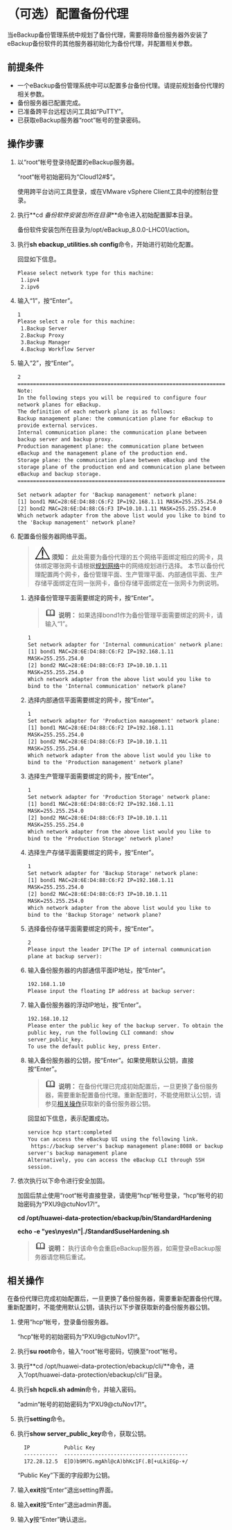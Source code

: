 # （可选）配置备份代理<a name="cbr_03_0063"></a>

当eBackup备份管理系统中规划了备份代理，需要将除备份服务器外安装了eBackup备份软件的其他服务器初始化为备份代理，并配置相关参数。

## 前提条件<a name="zh-cn_topic_0000001258323919_section140263320443"></a>

-   一个eBackup备份管理系统中可以配置多台备份代理。请提前规划备份代理的相关参数。
-   备份服务器已配置完成。
-   已准备跨平台远程访问工具如“PuTTY”。
-   已获取eBackup服务器“root”帐号的登录密码。

## 操作步骤<a name="zh-cn_topic_0000001258323919_section029331124810"></a>

1.  以“root“帐号登录待配置的eBackup服务器。

    “root“帐号初始密码为“Cloud12\#$“。

    使用跨平台访问工具登录，或在VMware vSphere Client工具中的控制台登录。

2.  执行**cd  _备份软件安装包所在目录_**命令进入初始配置脚本目录。

    备份软件安装包所在目录为/opt/eBackup\_8.0.0-LHC01/action。

3.  执行**sh ebackup\_utilities.sh config**命令，开始进行初始化配置。

    回显如下信息。

    ```
    Please select network type for this machine:
     1.ipv4
     2.ipv6
    ```

4.  输入“1”，按“Enter”。

    ```
    1
    Please select a role for this machine:
     1.Backup Server 
     2.Backup Proxy 
     3.Backup Manager 
     4.Backup Workflow Server 
    ```

5.  输入“2”，按“Enter”。

    ```
    2
    ===================================================================================================
    Note:
    In the following steps you will be required to configure four network planes for eBackup.
    The definition of each network plane is as follows:
    Backup management plane: the communication plane for eBackup to provide external services.
    Internal communication plane: the communication plane between backup server and backup proxy.
    Production management plane: the communication plane between eBackup and the management plane of the production end.
    Storage plane: the communication plane between eBackup and the storage plane of the production end and communication plane between eBackup and backup storage.
    ====================================================================================================
    
    Set network adapter for 'Backup management' network plane:
    [1] bond1 MAC=28:6E:D4:88:C6:F2 IP=192.168.1.11 MASK=255.255.254.0 
    [2] bond2 MAC=28:6E:D4:88:C6:F3 IP=10.10.1.11 MASK=255.255.254.0 
    Which network adapter from the above list would you like to bind to the 'Backup management' network plane?
    ```

6.  配置备份服务器网络平面。

    >![](public_sys-resources/icon-notice.gif) **须知：** 
    >此处需要为备份代理的五个网络平面绑定相应的网卡，具体绑定哪张网卡请根据[规划网络](规划网络.md#cbr_03_0105)中的网络规划进行选择。
    >本节以备份代理配置两个网卡，备份管理平面、生产管理平面、内部通信平面、生产存储平面绑定在同一张网卡，备份存储平面绑定在一张网卡为例说明。

    1.  选择备份管理平面需要绑定的网卡，按“Enter”。

        >![](public_sys-resources/icon-note.gif) **说明：** 
        >如果选择bond1作为备份管理平面需要绑定的网卡，请输入“1”。

        ```
        1
        Set network adapter for 'Internal communication' network plane:
        [1] bond1 MAC=28:6E:D4:88:C6:F2 IP=192.168.1.11 MASK=255.255.254.0 
        [2] bond2 MAC=28:6E:D4:88:C6:F3 IP=10.10.1.11 MASK=255.255.254.0 
        Which network adapter from the above list would you like to bind to the 'Internal communication' network plane?
        ```

    2.  选择内部通信平面需要绑定的网卡，按“Enter”。

        ```
        1
        Set network adapter for 'Production management' network plane:
        [1] bond1 MAC=28:6E:D4:88:C6:F2 IP=192.168.1.11 MASK=255.255.254.0 
        [2] bond2 MAC=28:6E:D4:88:C6:F3 IP=10.10.1.11 MASK=255.255.254.0 
        Which network adapter from the above list would you like to bind to the 'Production management' network plane?
        ```

    3.  选择生产管理平面需要绑定的网卡，按“Enter”。

        ```
        1
        Set network adapter for 'Production Storage' network plane:
        [1] bond1 MAC=28:6E:D4:88:C6:F2 IP=192.168.1.11 MASK=255.255.254.0 
        [2] bond2 MAC=28:6E:D4:88:C6:F3 IP=10.10.1.11 MASK=255.255.254.0 
        Which network adapter from the above list would you like to bind to the 'Production Storage' network plane?    
        ```

    4.  选择生产存储平面需要绑定的网卡，按“Enter”。

        ```
        1
        Set network adapter for 'Backup Storage' network plane:
        [1] bond1 MAC=28:6E:D4:88:C6:F2 IP=192.168.1.11 MASK=255.255.254.0 
        [2] bond2 MAC=28:6E:D4:88:C6:F3 IP=10.10.1.11 MASK=255.255.254.0 
        Which network adapter from the above list would you like to bind to the 'Backup Storage' network plane?
        ```

    5.  选择备份存储平面需要绑定的网卡，按“Enter”。

        ```
        2
        Please input the leader IP(The IP of internal communication plane at backup server):
        ```

    6.  输入备份服务器的内部通信平面IP地址，按“Enter”。

        ```
        192.168.1.10
        Please input the floating IP address at backup server:
        ```

    7.  输入备份服务器的浮动IP地址，按“Enter”。

        ```
        192.168.10.12
        Please enter the public key of the backup server. To obtain the public key, run the following CLI command: show server_public_key.
        To use the default public key, press Enter.
        ```

    8.  输入备份服务器的公钥，按“Enter”。如果使用默认公钥，直接按“Enter”。

        >![](public_sys-resources/icon-note.gif) **说明：** 
        >在备份代理已完成初始配置后，一旦更换了备份服务器，需要重新配置备份代理。重新配置时，不能使用默认公钥，请参见[相关操作](#zh-cn_topic_0000001258323919_section12715427121514)获取新的备份服务器公钥。

        回显如下信息，表示配置成功。

        ```
        service hcp start:completed
        You can access the eBackup UI using the following link.
         https://backup server's backup management plane:8088 or backup server's backup management plane
        Alternatively, you can access the eBackup CLI through SSH session.
        ```

7.  依次执行以下命令进行安全加固。

    加固后禁止使用“root“帐号直接登录，请使用“hcp“帐号登录，“hcp“帐号的初始密码为“PXU9@ctuNov17!“。

    **cd /opt/huawei-data-protection/ebackup/bin/StandardHardening**

    **echo -e "yes\\nyes\\n"|./StandardSuseHardening.sh**

    >![](public_sys-resources/icon-note.gif) **说明：** 
    >执行该命令会重启eBackup服务器，如需登录eBackup服务器请您稍后重试。


## 相关操作<a name="zh-cn_topic_0000001258323919_section12715427121514"></a>

在备份代理已完成初始配置后，一旦更换了备份服务器，需要重新配置备份代理。重新配置时，不能使用默认公钥，请执行以下步骤获取新的备份服务器公钥。

1.  使用“hcp“帐号，登录备份服务器。

    “hcp“帐号的初始密码为“PXU9@ctuNov17!“。

2.  执行**su root**命令，输入“root”帐号密码，切换至“root”帐号。

1.  执行**cd /opt/huawei-data-protection/ebackup/cli/**命令，进入“/opt/huawei-data-protection/ebackup/cli/”目录。
2.  执行**sh hcpcli.sh admin**命令，并输入密码。

    “admin“帐号的初始密码为“PXU9@ctuNov17!“。

3.  执行**setting**命令。
4.  执行**show server\_public\_key**命令，获取公钥。

    ```
      IP           Public Key                                  
      -----------  ----------------------------------------    
      172.28.12.5  E]D)b9M?G.mgAhl@cA)bhKc1F(.B[+uLkiEGp-+/       
    ```

    “Public Key”下面的字段即为公钥。

5.  输入**exit**按“Enter”退出setting界面。
6.  输入**exit**按“Enter”退出admin界面。
7.  输入**y**按“Enter”确认退出。

